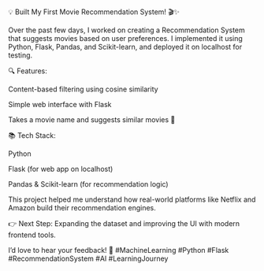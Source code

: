 💡 Built My First Movie Recommendation System! 🎬✨

Over the past few days, I worked on creating a Recommendation System that suggests movies based on user preferences.
I implemented it using Python, Flask, Pandas, and Scikit-learn, and deployed it on localhost for testing.

🔍 Features:

Content-based filtering using cosine similarity

Simple web interface with Flask

Takes a movie name and suggests similar movies 🎥

📚 Tech Stack:

Python

Flask (for web app on localhost)

Pandas & Scikit-learn (for recommendation logic)

This project helped me understand how real-world platforms like Netflix and Amazon build their recommendation engines.

👉 Next Step: Expanding the dataset and improving the UI with modern frontend tools.

I’d love to hear your feedback! 💬
#MachineLearning #Python #Flask #RecommendationSystem #AI #LearningJourney
